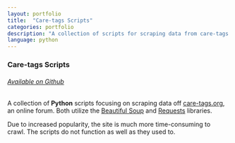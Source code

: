 ```yaml
---
layout: portfolio
title:  "Care-tags Scripts"
categories: portfolio
description: "A collection of scripts for scraping data from care-tags.org, a PHPBB forum."
language: python
---
```

### Care-tags Scripts

###### [Available on Github](https://github.com/rbonick/care-tags_scripts)

A collection of **Python** scripts focusing on scraping data off [care-tags.org](http://care-tags.org/index.php),
an online forum. Both utilize the [Beautiful Soup](http://www.crummy.com/software/BeautifulSoup/) and
[Requests](http://docs.python-requests.org/en/latest/) libraries.

Due to increased popularity, the site is much more time-consuming to crawl. The scripts do not function as well as
they used to.